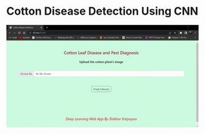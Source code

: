 # Cotton Disease Detection Using CNN
<img src="Cotton-Disease-Detection.gif" alt="Figure 1. Illustration of Cotton Disease Detection Website" >
